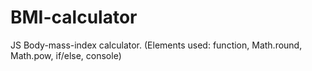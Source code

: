 # BMI-calculator
JS Body-mass-index calculator. (Elements used: function, Math.round, Math.pow, if/else, console)
